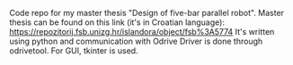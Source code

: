 Code repo for my master thesis "Design of five-bar parallel robot".
Master thesis can be found on this link (it's in Croatian language): 
  https://repozitorij.fsb.unizg.hr/islandora/object/fsb%3A5774 
It's written using python and communication with Odrive Driver is done through odrivetool. 
For GUI, tkinter is used.
